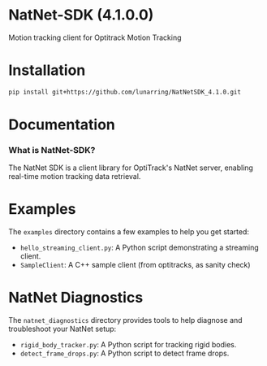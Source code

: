 # NatNet-SDK (4.1.0.0)
Motion tracking client for Optitrack Motion Tracking

# Installation

```bash
pip install git+https://github.com/lunarring/NatNetSDK_4.1.0.git
```

# Documentation

### What is NatNet-SDK?

The NatNet SDK is a client library for OptiTrack's NatNet server, enabling real-time motion tracking data retrieval.

# Examples

The `examples` directory contains a few examples to help you get started:
- `hello_streaming_client.py`: A Python script demonstrating a streaming client.
- `SampleClient`: A C++ sample client (from optitracks, as sanity check)

# NatNet Diagnostics

The `natnet_diagnostics` directory provides tools to help diagnose and troubleshoot your NatNet setup:

- `rigid_body_tracker.py`: A Python script for tracking rigid bodies.
- `detect_frame_drops.py`: A Python script to detect frame drops.

